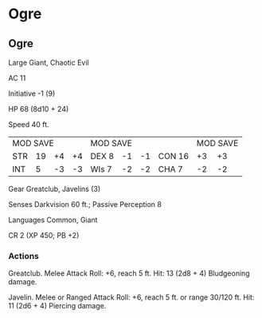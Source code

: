 # Ogre

## Ogre

Large Giant, Chaotic Evil

AC 11

Initiative -1 (9)

HP 68 (8d10 + 24)

Speed 40 ft.

<table><tr><td colspan="4">MOD SAVE</td><td colspan="4">MOD SAVE</td><td colspan="3">MOD SAVE</td></tr><tr><td>STR</td><td>19</td><td>+4</td><td>+4</td><td>DEX 8</td><td>-1</td><td>-1</td><td>CON 16</td><td>+3</td><td>+3</td><td></td></tr><tr><td>INT</td><td>5</td><td>-3</td><td>-3</td><td>WIs 7</td><td>-2</td><td>-2</td><td>CHA 7</td><td>-2</td><td>-2</td><td></td></tr></table>

Gear Greatclub, Javelins (3)

Senses Darkvision 60 ft.; Passive Perception 8

Languages Common, Giant

CR 2 (XP 450; PB +2)

### Actions

Greatclub. Melee Attack Roll: +6, reach 5 ft. Hit: 13 (2d8 + 4) Bludgeoning damage.

Javelin. Melee or Ranged Attack Roll: +6, reach 5 ft. or range 30/120 ft. Hit: 11 (2d6 + 4) Piercing damage.
